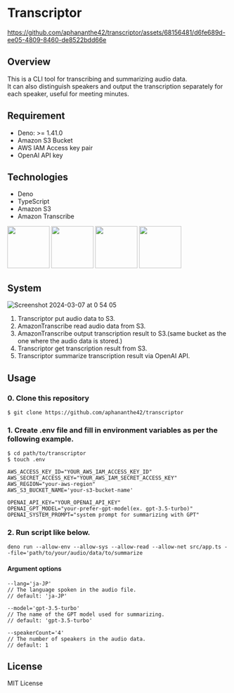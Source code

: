 # Transcriptor

https://github.com/aphananthe42/transcriptor/assets/68156481/d6fe689d-ee05-4809-8460-de8522bdd66e

## Overview

This is a CLI tool for transcribing and summarizing audio data.  
It can also distinguish speakers and output the transcription separately for each speaker, useful for meeting minutes.

## Requirement

- Deno: >= 1.41.0
- Amazon S3 Bucket
- AWS IAM Access key pair
- OpenAI API key

## Technologies

- Deno
- TypeScript
- Amazon S3
- Amazon Transcribe

<img src="https://github.com/aphananthe42/transcriptor/assets/68156481/212ffafc-3a27-4641-ac92-d28855c1afc6" width="96px" height="96px">
<img src="https://github.com/aphananthe42/transcriptor/assets/68156481/a91bd08d-c87a-47f9-b236-2756c1d388d8" width="96px" height="96px">
<img src="https://github.com/aphananthe42/transcriptor/assets/68156481/a36dc6fa-dbcb-4065-932c-0f4aed9d21af" width="96px" height="96px">
<img src="https://github.com/aphananthe42/transcriptor/assets/68156481/0e8d1f4b-d7c5-47ec-9015-cb9ec65f028e" width="96px" height="96px">

## System

![Screenshot 2024-03-07 at 0 54 05](https://github.com/aphananthe42/transcriptor/assets/68156481/83d14a01-85ec-4218-a0a4-2ae0957bf755)

1. Transcriptor put audio data to S3.
2. AmazonTranscribe read audio data from S3.
3. AmazonTranscribe output transcription result to S3.(same bucket as the one where the audio data is stored.)
4. Transcriptor get transcription result from S3.
5. Transcriptor summarize transcription result via OpenAI API.

## Usage

### 0. Clone this repository

```
$ git clone https://github.com/aphananthe42/transcriptor
```

### 1. Create .env file and fill in environment variables as per the following example.

```
$ cd path/to/transcriptor
$ touch .env
```

```
AWS_ACCESS_KEY_ID="YOUR_AWS_IAM_ACCESS_KEY_ID"
AWS_SECRET_ACCESS_KEY="YOUR_AWS_IAM_SECRET_ACCESS_KEY"
AWS_REGION="your-aws-region"
AWS_S3_BUCKET_NAME='your-s3-bucket-name'

OPENAI_API_KEY="YOUR_OPENAI_API_KEY"
OPENAI_GPT_MODEL="your-prefer-gpt-model(ex. gpt-3.5-turbo)"
OPENAI_SYSTEM_PROMPT="system prompt for summarizing with GPT"
```

### 2. Run script like below.

```
deno run --allow-env --allow-sys --allow-read --allow-net src/app.ts --file='path/to/your/audio/data/to/summarize
```

#### Argument options
 
```
--lang='ja-JP'
// The language spoken in the audio file.
// default: 'ja-JP'

--model='gpt-3.5-turbo'
// The name of the GPT model used for summarizing.
// default: 'gpt-3.5-turbo'

--speakerCount='4'
// The number of speakers in the audio data.
// default: 1
```

## License

MIT License

